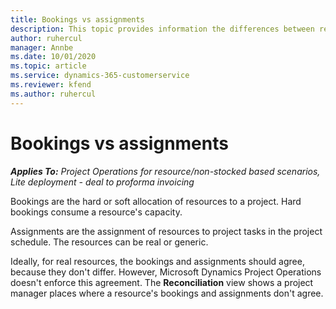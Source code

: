 ```yaml
---
title: Bookings vs assignments
description: This topic provides information the differences between resource bookings and resource assignments.
author: ruhercul
manager: Annbe
ms.date: 10/01/2020
ms.topic: article
ms.service: dynamics-365-customerservice
ms.reviewer: kfend 
ms.author: ruhercul
---
```


# Bookings vs assignments

_**Applies To:** Project Operations for resource/non-stocked based scenarios, Lite deployment - deal to proforma invoicing_

Bookings are the hard or soft allocation of resources to a project. Hard bookings consume a resource's capacity. 

Assignments are the assignment of resources to project tasks in the project schedule. The resources can be real or generic. 

Ideally, for real resources, the bookings and assignments should agree, because they don't differ. However, Microsoft Dynamics Project Operations doesn't enforce this agreement. The **Reconciliation** view shows a project manager places where a resource's bookings and assignments don't agree.
